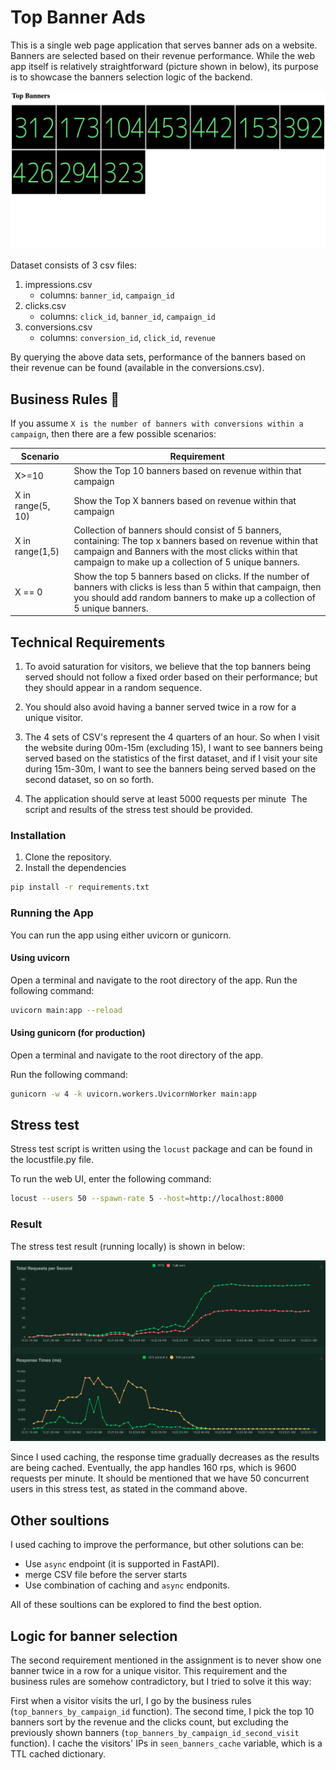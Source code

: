 # Top Banner Ads

This is a single web page application that serves banner ads on a website. Banners are selected based on their revenue performance. While the web app itself is relatively straightforward (picture shown in below), its purpose is to showcase the banners selection logic of the backend.

![banners web app](images/banners.png)

Dataset consists of 3 csv files:

1. impressions.csv
    - columns: `banner_id`, `campaign_id`
2. clicks.csv
    - columns: `click_id`, `banner_id`, `campaign_id`
3. conversions.csv
    - columns: `conversion_id`, `click_id`, `revenue`

By querying the above data sets, performance of the banners based on their revenue can be found (available in the conversions.csv).

##  Business Rules :briefcase:

If you assume `X is the number of banners with conversions within a campaign`, then there are a few possible scenarios:

| Scenario      | Requirement |
| ------------- |-------------|
| X>=10         | Show the Top 10 banners based on revenue within that campaign |
| X in range(5, 10)      | Show the Top X banners based on revenue within that campaign      |
| X in range(1,5) | Collection of banners should consist of 5 banners, containing: The top x banners based on revenue within that campaign and Banners with the most clicks within that campaign to make up a collection of 5 unique banners.      |
| X == 0 | Show the top ­5 banners based on clicks. If the number of banners with clicks is less than 5 within that campaign, then you should add random banners to make up a collection of 5 unique banners. |

## Technical Requirements

1. To avoid saturation for visitors, we believe that the top banners being served should not follow a fixed order based on their performance; but they should appear in a random sequence.

2. You should also avoid having a banner served twice in a row for a unique visitor.

3. The 4 sets of CSV's represent the 4 quarters of an hour. So when I visit the website during 00m­-15m (excluding 15), I want to see banners being served based on the statistics of the first dataset, and if I visit your site during 15m-­30m, I want to see the banners being served based on the second dataset, so on so forth.

4. The application should serve at least 5000 requests per minute ­ The script and results of the stress­ test should be provided.

### Installation

1. Clone the repository.
2. Install the dependencies
```sh
pip install -r requirements.txt
```

### Running the App

You can run the app using either uvicorn or gunicorn.

#### Using uvicorn

Open a terminal and navigate to the root directory of the app. Run the following command: 

```sh
uvicorn main:app --reload
```

#### Using gunicorn (for production)

Open a terminal and navigate to the root directory of the app.

Run the following command:
```sh
gunicorn -w 4 -k uvicorn.workers.UvicornWorker main:app
```

## Stress test

Stress test script is written using the `locust` package and can be found in the locustfile.py file.

To run the web UI, enter the following command:

```sh
locust --users 50 --spawn-rate 5 --host=http://localhost:8000
```

### Result

The stress test result (running locally) is shown in below:

![Stress test result](stress_test/stress_result.png "Stress test result")

Since I used caching, the response time gradually decreases as the results are being cached. Eventually, the app handles 160 rps, which is 9600 requests per minute. It should be mentioned that we have 50 concurrent users in this stress test, as stated in the command above.

## Other soultions

I used caching to improve the performance, but other solutions can be:

* Use `async` endpoint (it is supported in FastAPI).
* merge CSV file before the server starts
* Use combination of caching and `async` endponits.

All of these soultions can be explored to find the best option.

## Logic for banner selection

The second requirement mentioned in the assignment is to never show one banner twice in a row for a unique visitor. This requirement and the business rules are somehow contradictory, but I tried to solve it this way:

First when a visitor visits the url, I go by the business rules (`top_banners_by_campaign_id` function). The second time, I pick the top 10 banners sort by the revenue and the clicks count, but excluding the previously shown banners (`top_banners_by_campaign_id_second_visit` function). I cache the visitors' IPs in `seen_banners_cache` variable, which is a TTL cached dictionary.